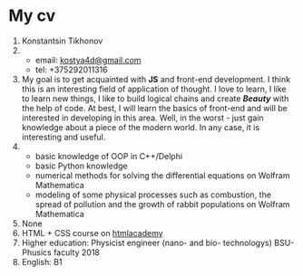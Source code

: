 # My cv

1. Konstantsin Tikhonov
2.  
   - email: kostya4d@gmail.com
   - tel: +375292011316
3. My goal is to get acquainted with **JS** and front-end development.
I think this is an interesting field of application of thought. I love to learn, I like to learn new things, I like to build logical chains and create ***Beauty*** with the help of code.
At best, I will learn the basics of front-end and will be interested in developing in this area. Well, in the worst - just gain knowledge about a piece of the modern world. In any case, it is interesting and useful.
4.  
    - basic knowledge of OOP in C++/Delphi
    - basic Python knowledge
    - numerical methods for solving the differential equations on Wolfram Mathematica
    - modeling of some physical processes such as combustion, the spread of pollution and the growth of rabbit populations on Wolfram Mathematica
5. None
6. HTML + CSS course on [htmlacademy](https://htmlacademy.ru/profile/id1372089)
7. Higher education: Physicist engineer (nano- and bio- technologys) BSU-Phusics faculty 2018
8. English: B1
